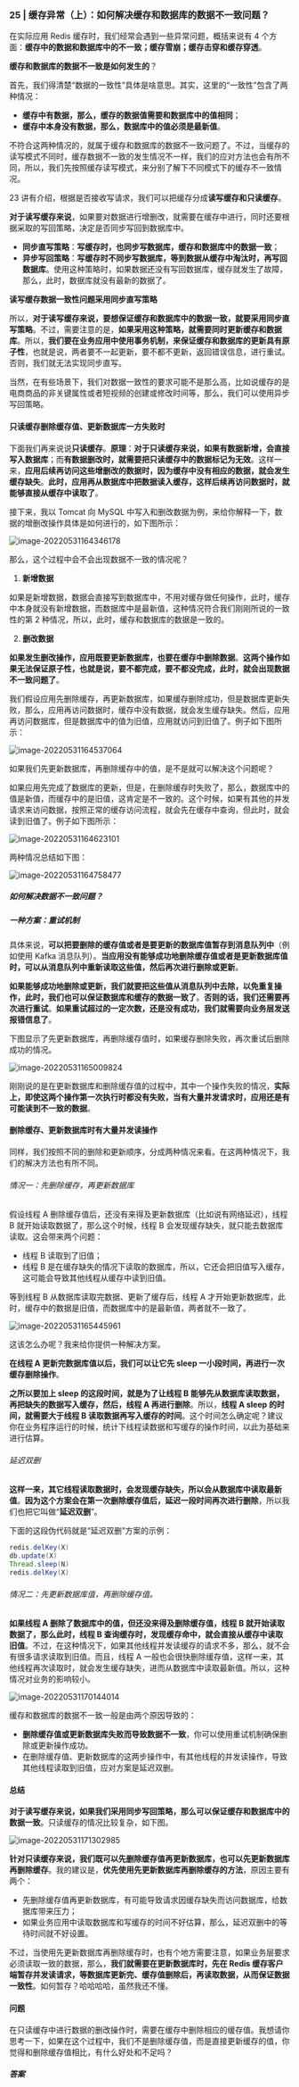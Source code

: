 ### 25 | 缓存异常（上）：如何解决缓存和数据库的数据不一致问题？

在实际应用 Redis 缓存时，我们经常会遇到一些异常问题，概括来说有 4 个方面：**缓存中的数据和数据库中的不一致；缓存雪崩；缓存击穿和缓存穿透**。

**缓存和数据库的数据不一致是如何发生的**？

首先，我们得清楚“数据的一致性”具体是啥意思。其实，这里的“一致性”包含了两种情况：

- **缓存中有数据，那么，缓存的数据值需要和数据库中的值相同**；
- **缓存中本身没有数据，那么，数据库中的值必须是最新值**。

不符合这两种情况的，就属于缓存和数据库的数据不一致问题了。不过，当缓存的读写模式不同时，缓存数据不一致的发生情况不一样，我们的应对方法也会有所不同，所以，我们先按照缓存读写模式，来分别了解下不同模式下的缓存不一致情况。

23 讲有介绍，根据是否接收写请求，我们可以把缓存分成**读写缓存和只读缓存**。

**对于读写缓存来说**，如果要对数据进行增删改，就需要在缓存中进行，同时还要根据采取的写回策略，决定是否同步写回到数据库中。

- **同步直写策略**：**写缓存时，也同步写数据库，缓存和数据库中的数据一致**；
- **异步写回策略**：**写缓存时不同步写数据库，等到数据从缓存中淘汰时，再写回数据库**。使用这种策略时，如果数据还没有写回数据库，缓存就发生了故障，那么，此时，数据库就没有最新的数据了。

**读写缓存数据一致性问题采用同步直写策略**

所以，**对于读写缓存来说，要想保证缓存和数据库中的数据一致，就要采用同步直写策略**。不过，需要注意的是，**如果采用这种策略，就需要同时更新缓存和数据库**。所以，**我们要在业务应用中使用事务机制，来保证缓存和数据库的更新具有原子性**，也就是说，两者要不一起更新，要不都不更新，返回错误信息，进行重试。否则，我们就无法实现同步直写。

当然，在有些场景下，我们对数据一致性的要求可能不是那么高，比如说缓存的是电商商品的非关键属性或者短视频的创建或修改时间等，那么，我们可以使用异步写回策略。

#### 只读缓存删除缓存值、更新数据库一方失败时

下面我们再来说说**只读缓存**。**原理**：**对于只读缓存来说，如果有数据新增，会直接写入数据库**；而**有数据删改时，就需要把只读缓存中的数据标记为无效**。这样一来，**应用后续再访问这些增删改的数据时，因为缓存中没有相应的数据，就会发生缓存缺失**。**此时，应用再从数据库中把数据读入缓存，这样后续再访问数据时，就能够直接从缓存中读取了**。

接下来，我以 Tomcat 向 MySQL 中写入和删改数据为例，来给你解释一下，数据的增删改操作具体是如何进行的，如下图所示：

![image-20220531164346178](media/images/image-20220531164346178.png)

那么，这个过程中会不会出现数据不一致的情况呢？

1. **新增数据**

如果是新增数据，数据会直接写到数据库中，不用对缓存做任何操作，此时，缓存中本身就没有新增数据，而数据库中是最新值，这种情况符合我们刚刚所说的一致性的第 2 种情况，所以，此时，缓存和数据库的数据是一致的。

2. **删改数据**

**如果发生删改操作，应用既要更新数据库，也要在缓存中删除数据**。**这两个操作如果无法保证原子性，也就是说，要不都完成，要不都没完成，此时，就会出现数据不一致问题了**。

我们假设应用先删除缓存，再更新数据库，如果缓存删除成功，但是数据库更新失败，那么，应用再访问数据时，缓存中没有数据，就会发生缓存缺失。然后，应用再访问数据库，但是数据库中的值为旧值，应用就访问到旧值了。例子如下图所示：

![image-20220531164537064](media/images/image-20220531164537064.png)

如果我们先更新数据库，再删除缓存中的值，是不是就可以解决这个问题呢？

如果应用先完成了数据库的更新，但是，在删除缓存时失败了，那么，数据库中的值是新值，而缓存中的是旧值，这肯定是不一致的。这个时候，如果有其他的并发请求来访问数据，按照正常的缓存访问流程，就会先在缓存中查询，但此时，就会读到旧值了。例子如下图所示：

![image-20220531164623101](media/images/image-20220531164623101.png)

两种情况总结如下图：

![image-20220531164758477](media/images/image-20220531164758477.png)

##### 如何解决数据不一致问题？

##### 一种方案：重试机制

具体来说，**可以把要删除的缓存值或者是要更新的数据库值暂存到消息队列中**（例如使用 Kafka 消息队列）。**当应用没有能够成功地删除缓存值或者是更新数据库值时，可以从消息队列中重新读取这些值，然后再次进行删除或更新**。

**如果能够成功地删除或更新，我们就要把这些值从消息队列中去除，以免重复操作，此时，我们也可以保证数据库和缓存的数据一致了**。**否则的话，我们还需要再次进行重试**。**如果重试超过的一定次数，还是没有成功，我们就需要向业务层发送报错信息了**。

下图显示了先更新数据库，再删除缓存值时，如果缓存删除失败，再次重试后删除成功的情况。

![image-20220531165009824](media/images/image-20220531165009824.png)

刚刚说的是在更新数据库和删除缓存值的过程中，其中一个操作失败的情况，**实际上，即使这两个操作第一次执行时都没有失败，当有大量并发请求时，应用还是有可能读到不一致的数据**。

#### 删除缓存、更新数据库时有大量并发读操作

同样，我们按照不同的删除和更新顺序，分成两种情况来看。在这两种情况下，我们的解决方法也有所不同。

###### 情况一：先删除缓存，再更新数据库

假设线程 A 删除缓存值后，还没有来得及更新数据库（比如说有网络延迟），线程 B 就开始读取数据了，那么这个时候，线程 B 会发现缓存缺失，就只能去数据库读取。这会带来两个问题：

- 线程 B 读取到了旧值；
- 线程 B 是在缓存缺失的情况下读取的数据库，所以，它还会把旧值写入缓存，这可能会导致其他线程从缓存中读到旧值。

等到线程 B 从数据库读取完数据、更新了缓存后，线程 A 才开始更新数据库，此时，缓存中的数据是旧值，而数据库中的是最新值，两者就不一致了。

![image-20220531165445961](media/images/image-20220531165445961.png)

这该怎么办呢？我来给你提供一种解决方案。

**在线程 A 更新完数据库值以后，我们可以让它先 sleep 一小段时间，再进行一次缓存删除操作**。

**之所以要加上 sleep 的这段时间，就是为了让线程 B 能够先从数据库读取数据，再把缺失的数据写入缓存，然后，线程 A 再进行删除**。所以，**线程 A sleep 的时间，就需要大于线程 B 读取数据再写入缓存的时间**。这个时间怎么确定呢？建议你在业务程序运行的时候，统计下线程读数据和写缓存的操作时间，以此为基础来进行估算。

###### 延迟双删

**这样一来，其它线程读取数据时，会发现缓存缺失，所以会从数据库中读取最新值**。**因为这个方案会在第一次删除缓存值后，延迟一段时间再次进行删除**，所以我们也把它叫做“**延迟双删**”。

下面的这段伪代码就是“延迟双删”方案的示例：

```java
redis.delKey(X)
db.update(X)
Thread.sleep(N)
redis.delKey(X)
```

###### 情况二：先更新数据库值，再删除缓存值。

**如果线程 A 删除了数据库中的值，但还没来得及删除缓存值，线程 B 就开始读取数据了，那么此时，线程 B 查询缓存时，发现缓存命中，就会直接从缓存中读取旧值**。不过，在这种情况下，如果其他线程并发读缓存的请求不多，那么，就不会有很多请求读取到旧值。而且，线程 A 一般也会很快删除缓存值，这样一来，其他线程再次读取时，就会发生缓存缺失，进而从数据库中读取最新值。所以，这种情况对业务的影响较小。

![image-20220531170144014](media/images/image-20220531170144014.png)

缓存和数据库的数据不一致一般是由两个原因导致的：

- **删除缓存值或更新数据库失败而导致数据不一致**，你可以使用重试机制确保删除或更新操作成功。
- 在删除缓存值、更新数据库的这两步操作中，有其他线程的并发读操作，导致其他线程读取到旧值，应对方案是延迟双删。

#### 总结

**对于读写缓存来说，如果我们采用同步写回策略，那么可以保证缓存和数据库中的数据一致**。只读缓存的情况比较复杂，如下图。

![image-20220531171302985](media/images/image-20220531171302985.png)

**针对只读缓存来说，我们既可以先删除缓存值再更新数据库，也可以先更新数据库再删除缓存**。我的建议是，**优先使用先更新数据库再删除缓存的方法**，原因主要有两个：

- 先删除缓存值再更新数据库，有可能导致请求因缓存缺失而访问数据库，给数据库带来压力；
- 如果业务应用中读取数据库和写缓存的时间不好估算，那么，延迟双删中的等待时间就不好设置。

不过，当使用先更新数据库再删除缓存时，也有个地方需要注意，如果业务层要求必须读取一致的数据，那么，**我们就需要在更新数据库时，先在 Redis 缓存客户端暂存并发读请求，等数据库更新完、缓存值删除后，再读取数据，从而保证数据一致性**。如何暂存？哈哈哈哈，虽然我还不懂。

#### 问题

在只读缓存中进行数据的删改操作时，需要在缓存中删除相应的缓存值。我想请你思考一下，如果在这个过程中，我们不是删除缓存值，而是直接更新缓存的值，你觉得和删除缓存值相比，有什么好处和不足吗？

##### 答案
